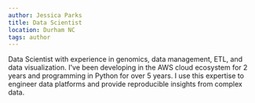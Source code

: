 ```yaml
---
author: Jessica Parks
title: Data Scientist
location: Durham NC
tags: author
---
```

Data Scientist with experience in genomics, data management, ETL,
and data visualization. I've been developing in the AWS cloud
ecosystem for 2 years and programming in Python for over 5 years.
I use this expertise to engineer data platforms and provide
reproducible insights from complex data.
